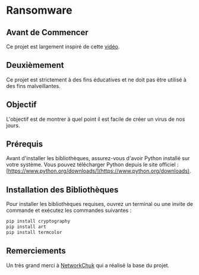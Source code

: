 # Ransomware

## Avant de Commencer

Ce projet est largement inspiré de cette [vidéo](https://youtu.be/UtMMjXOlRQc).

## Deuxièmement

Ce projet est strictement à des fins éducatives et ne doit pas être utilisé à des fins malveillantes.

## Objectif

L'objectif est de montrer à quel point il est facile de créer un virus de nos jours.

## Prérequis

Avant d'installer les bibliothèques, assurez-vous d'avoir Python installé sur votre système. Vous pouvez télécharger Python depuis le site officiel : [https://www.python.org/downloads/](https://www.python.org/downloads).

## Installation des Bibliothèques

Pour installer les bibliothèques requises, ouvrez un terminal ou une invite de commande et exécutez les commandes suivantes :

```bash
pip install cryptography
pip install art
pip install termcolor

```

## Remerciements

Un très grand merci à [NetworkChuk](https://www.youtube.com/user/NetworkChuck) qui a réalisé la base du projet.
